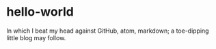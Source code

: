 # hello-world
In which I beat my head against GitHub, atom, markdown; a toe-dipping little blog may follow.
